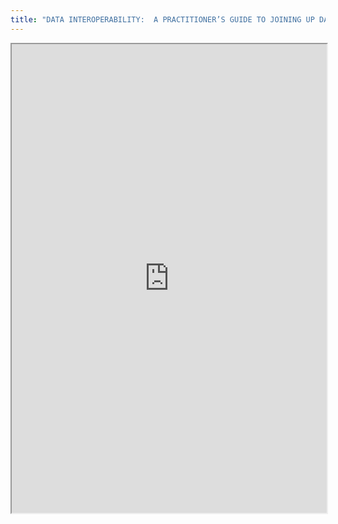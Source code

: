 ```yaml
---
title: "DATA INTEROPERABILITY:  A PRACTITIONER’S GUIDE TO JOINING UP DATA IN THE DEVELOPMENT SECTOR'"
---
```



<iframe height="750" width="100%" src="https://ewelton.github.io/ktest/wiki.html#DATA%20INTEROPERABILITY:%20%20A%20PRACTITIONER%E2%80%99S%20GUIDE%20TO%20JOINING%20UP%20DATA%20IN%20THE%20DEVELOPMENT%20SECTOR'"></iframe>
